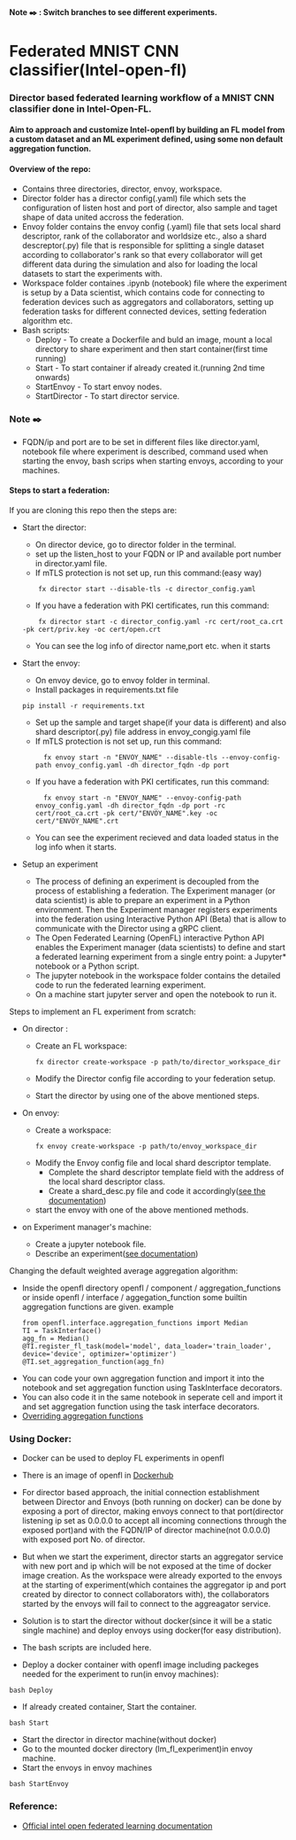 ####  Note  :black_nib:  : Switch branches to see different experiments.
# Federated MNIST CNN classifier(Intel-open-fl)
### Director based federated learning workflow of a MNIST CNN classifier done in Intel-Open-FL.
#### Aim to approach and customize Intel-openfl by building an FL model from a custom dataset and an ML experiment defined, using some non default aggregation function.

#### Overview of the repo:

* Contains three directories, director, envoy, workspace.
* Director folder has a director config(.yaml) file which sets the configuration of listen host and port of director, also sample and taget shape of data united accross the federation.
* Envoy folder contains the envoy config (.yaml) file that sets local shard descriptor, rank of the collaborator and worldsize etc., also a shard descreptor(.py) file that is responsible for splitting a single dataset according to collaborator's rank so that every collaborator will get different data during the simulation and also for loading the local datasets to start the experiments with.
* Workspace folder containes .ipynb (notebook) file where the experiment is setup by a Data scientist, which contains code for connecting to federation devices such as aggregators and collaborators, setting up federation tasks for different connected devices, setting federation algorithm etc.
* Bash scripts:
    - Deploy - To create a Dockerfile and buld an image, mount a local directory to share experiment and then start container(first time running)
    - Start - To start container if already created it.(running 2nd time onwards)
    - StartEnvoy - To start envoy nodes.
    - StartDirector - To start director service.


###  Note  :black_nib: 
  * FQDN/ip and port are to be set in different files like director.yaml, notebook file where experiment is described, command used when starting the envoy,   bash scrips when starting envoys, according to your machines.



#### Steps to start a federation:
If you are cloning this repo then the steps are:

* Start the director:
  - On director device, go to director folder in the terminal.
  - set up the listen_host to your FQDN or IP and available port number in director.yaml file.
  - If mTLS protection is not set up, run this command:(easy way)
  ```
      fx director start --disable-tls -c director_config.yaml
  ```
  - If you have a federation with PKI certificates, run this command:
  ```
      fx director start -c director_config.yaml -rc cert/root_ca.crt -pk cert/priv.key -oc cert/open.crt
   ```
  - You can see the log info of director name,port etc. when it starts

* Start the envoy:
  - On envoy device, go to envoy folder in terminal.
  - Install packages in requirements.txt file
  ```
  pip install -r requirements.txt
  ```
  - Set up the sample and target shape(if your data is different) and also shard descriptor(.py) file address in envoy_congig.yaml file
  - If mTLS protection is not set up, run this command:
    ```
      fx envoy start -n "ENVOY_NAME" --disable-tls --envoy-config-path envoy_config.yaml -dh director_fqdn -dp port
    ```
  - If you have a federation with PKI certificates, run this command:
    ```
      fx envoy start -n "ENVOY_NAME" --envoy-config-path envoy_config.yaml -dh director_fqdn -dp port -rc cert/root_ca.crt -pk cert/"ENVOY_NAME".key -oc cert/"ENVOY_NAME".crt
    ```
   - You can see the experiment recieved and data loaded status in the log info when it starts.
  
* Setup an experiment
    - The process of defining an experiment is decoupled from the process of establishing a federation. The Experiment manager (or data scientist) is able to prepare an experiment in a Python environment. Then the Experiment manager registers experiments into the federation using Interactive Python API (Beta) that is allow to communicate with the Director using a gRPC client.
    - The Open Federated Learning (OpenFL) interactive Python API enables the Experiment manager (data scientists) to define and start a federated learning experiment from a single entry point: a Jupyter* notebook or a Python script.
    - The jupyter notebook in the workspace folder contains the detailed code to run the federated learning experiment.
    - On a machine start jupyter server and open the notebook to run it.

Steps to implement an FL experiment from scratch:

  - On director :
  
    - Create an FL workspace:
    
      ```
      fx director create-workspace -p path/to/director_workspace_dir
      ```
    - Modify the Director config file according to your federation setup.
    - Start the director by using one of the above mentioned steps.
    
  - On envoy:
     
     - Create a workspace:
       ```
       fx envoy create-workspace -p path/to/envoy_workspace_dir
       ```
      - Modify the Envoy config file and local shard descriptor template.
        - Complete the shard descriptor template field with the address of the local shard descriptor class.
        - Create a shard_desc.py file and code it accordingly([see the documentation](https://openfl.readthedocs.io/en/latest/running_the_federation.html#collaborator-manager-set-up-the-envoy))
      - start the envoy with one of the above mentioned methods.
      
  - on Experiment manager's machine:
  
    - Create a jupyter notebook file.
    - Describe an experiment([see documentation](https://openfl.readthedocs.io/en/latest/running_the_federation.html#experiment-manager-describe-an-experiment))
    
Changing the default weighted average aggregation algorithm:

   - Inside the openfl directory openfl / component / aggregation_functions or inside openfl / interface / aggegation_function some builtin aggregation functions are given.
    example
       ```
       from openfl.interface.aggregation_functions import Median
       TI = TaskInterface()
       agg_fn = Median()
       @TI.register_fl_task(model='model', data_loader='train_loader', device='device', optimizer='optimizer')
       @TI.set_aggregation_function(agg_fn)
       ```
   - You can code your own aggregation function and import it into the notebook and set aggregation function using TaskInterface decorators.
   - You can also code it in the same notebook in seperate cell and import it and set aggregation function using the task interface decorators.
   - [Overriding aggregation functions](https://openfl.readthedocs.io/en/latest/overriding_agg_fn.html)
   

### Using Docker:
  - Docker can be used to deploy FL experiments in openfl
  - There is an image of openfl in [Dockerhub](https://hub.docker.com/r/intel/openfl)
  - For director based approach, the initial connection establishment between Director and Envoys (both running on docker) can be done by exposing a port of director, making envoys connect to that port(director listening ip set as 0.0.0.0 to accept all incoming connections through the exposed port)and with the FQDN/IP of director machine(not 0.0.0.0) with exposed port No. of director. 
  - But when we start the experiment, director starts an aggregator service with new port and ip which will be not exposed at the time of docker image creation. As the workspace were already exported to the envoys at the starting of experiment(which containes the aggregator ip and port created by director to connect collaborators with), the collaborators started by the envoys will fail to connect to the aggreagator service.
  - Solution is to start the director without docker(since it will be a static single machine) and deploy envoys using docker(for easy distribution).
  - The bash scripts are included here.
  
  
  - Deploy a docker container with openfl image including packeges needed for the experiment to run(in envoy machines):
  ```
  bash Deploy
  ```
  - If already created container, Start the container.
  ```
  bash Start
  ```
  - Start the director in director machine(without docker)
  - Go to the mounted docker directory (lm_fl_experiment)in envoy machine.
  - Start the envoys in envoy machines
  ```
  bash StartEnvoy
  ```

### Reference:
  - [Official intel open federated learning documentation](https://openfl.readthedocs.io/en/latest/index.html)
